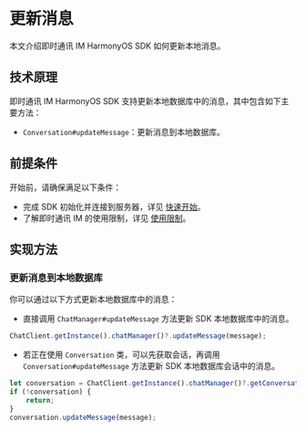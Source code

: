 # 更新消息

<Toc />

本文介绍即时通讯 IM HarmonyOS SDK 如何更新本地消息。

## 技术原理

即时通讯 IM HarmonyOS SDK 支持更新本地数据库中的消息，其中包含如下主要方法：

- `Conversation#updateMessage`：更新消息到本地数据库。

## 前提条件

开始前，请确保满足以下条件：

- 完成 SDK 初始化并连接到服务器，详见 [快速开始](quickstart.html)。
- 了解即时通讯 IM 的使用限制，详见 [使用限制](limitation.html)。

## 实现方法

### 更新消息到本地数据库

你可以通过以下方式更新本地数据库中的消息：

- 直接调用 `ChatManager#updateMessage` 方法更新 SDK 本地数据库中的消息。

```typescript 
ChatClient.getInstance().chatManager()?.updateMessage(message);
```

- 若正在使用 `Conversation` 类，可以先获取会话，再调用 `Conversation#updateMessage` 方法更新 SDK 本地数据库会话中的消息。

```typescript
let conversation = ChatClient.getInstance().chatManager()?.getConversation(conversationId);
if (!conversation) {
    return;
}
conversation.updateMessage(message);
```

